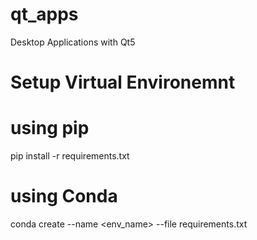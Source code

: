 # qt_apps
 Desktop Applications with Qt5

# Setup Virtual Environemnt 

# using pip
pip install -r requirements.txt

# using Conda
conda create --name <env_name> --file requirements.txt
